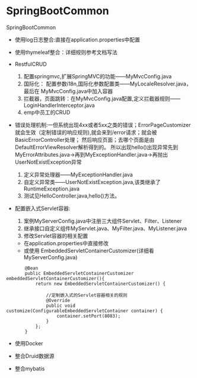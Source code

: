 # SpringBootCommon
SpringBootCommon
- 使用log日志整合:直接在application.properties中配置
- 使用thymeleaf整合：详细规则参考文档写法
- RestfulCRUD
  1. 配置springmvc,扩展SpringMVC的功能——MyMvcConfig.java
  2. 国际化： 配置参数i18n,国际化参数配置类——MyLocaleResolver.java，最后在
MyMvcConfig.java中加入容器
  3. 拦截器，页面跳转：在MyMvcConfig.java配置,定义拦截器规则——LoginHandlerInterceptor.java
  4. emp中员工的CRUD
- 错误处理机制:一但系统出现4xx或者5xx之类的错误；ErrorPageCustomizer就会生效（定制错误的响应规则),就会来到/error请求；就会被BasicErrorController处理；
然后响应页面；去哪个页面是由DefaultErrorViewResolver解析得到的。
所以出现hello()出现异常先到MyErrorAttributes.java->再到MyExceptionHandler.java->再抛出UserNotExistException异常
  1. 定义异常处理器——MyExceptionHandler.java
  2. 自定义异常类——UserNotExistException.java,该类继承了RuntimeException.java
  3. 测试见HelloController.java,hello()方法。
  
- 配置嵌入式Servlet容器:  
  1. 案例MyServerConfig.java中注册三大组件Servlet、Filter、Listener
  2. 继承接口自定义组件MyServlet.java、MyFilter.java、MyListener.java
  3. 修改Servlet容器的相关配置
    - 在application.properties中直接修改
    - 或使用 EmbeddedServletContainerCustomizer(详细看MyServerConfig.java)
```  
       @Bean
       public EmbeddedServletContainerCustomizer embeddedServletContainerCustomizer(){
           return new EmbeddedServletContainerCustomizer() {
   
               //定制嵌入式的Servlet容器相关的规则
               @Override
               public void customize(ConfigurableEmbeddedServletContainer container) {
                   container.setPort(8083);
               }
           };
       }
```
- 使用Docker
- 整合Druid数据源
    
- 整合mybatis
    
